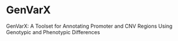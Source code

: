 # GenVarX
GenVarX: A Toolset for Annotating Promoter and CNV Regions Using Genotypic and Phenotypic Differences
